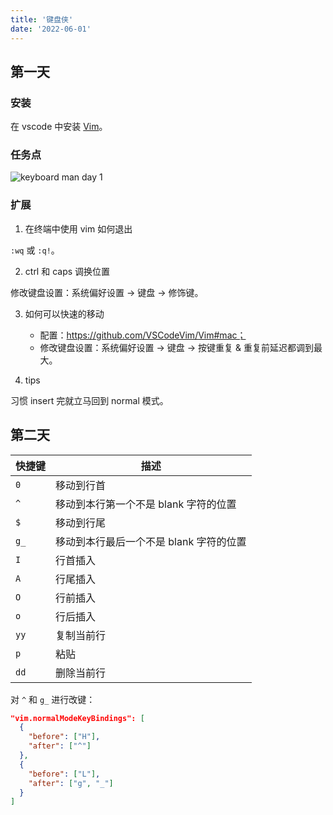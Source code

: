 ```yaml
---
title: '键盘侠'
date: '2022-06-01'
---
```


## 第一天

### 安装

在 vscode 中安装 [Vim](https://marketplace.visualstudio.com/items?itemName=vscodevim.vim)。

### 任务点

![keyboard man day 1](/keyboard-man/day-1.png)

### 扩展

1. 在终端中使用 vim 如何退出

`:wq` 或 `:q!`。

2. ctrl 和 caps 调换位置

修改键盘设置：系统偏好设置 -> 键盘 -> 修饰键。

3. 如何可以快速的移动

    - 配置：https://github.com/VSCodeVim/Vim#mac；
    - 修改键盘设置：系统偏好设置 -> 键盘 -> 按键重复 & 重复前延迟都调到最大。

4. tips

习惯 insert 完就立马回到 normal 模式。

## 第二天

| 快捷键 | 描述                               |
| ----- | --------------------------------- |
| `0`   | 移动到行首                          |
| `^`   | 移动到本行第一个不是 blank 字符的位置  |
| `$`   | 移动到行尾                          |
| `g_`  | 移动到本行最后一个不是 blank 字符的位置 |
| `I`   | 行首插入                            |
| `A`   | 行尾插入                            |
| `O`   | 行前插入                            |
| `o`   | 行后插入                            |
| `yy`  | 复制当前行                          |
| `p`   | 粘贴                               |
| `dd`  | 删除当前行                          |

对 `^` 和 `g_` 进行改键：

``` json
"vim.normalModeKeyBindings": [
  {
    "before": ["H"],
    "after": ["^"]
  },
  {
    "before": ["L"],
    "after": ["g", "_"]
  } 
]
```
